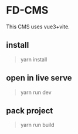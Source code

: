 # FD-CMS

This CMS uses vue3+vite.

## install

> yarn install

## open in live serve

> yarn run dev

## pack project

> yarn run build
